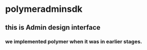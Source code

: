 # polymeradminsdk

## this is Admin design interface 
### we implemented polymer when it was in earlier stages. 
